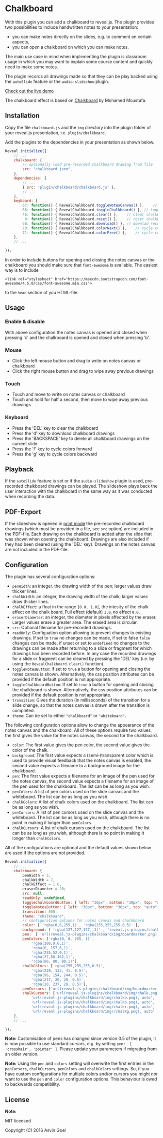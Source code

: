 # Chalkboard

With this plugin you can add a chalkboard to reveal.js. The plugin provides two possibilities to include handwritten notes to your presentation:

- you can make notes directly on the slides, e.g. to comment on certain aspects,
- you can open a chalkboard on which you can make notes.

The main use case in mind when implementing the plugin is classroom usage in which you may want to explain some course content and quickly need to make some notes. 

The plugin records all drawings made so that they can be play backed using the ```autoSlide``` feature or the ```audio-slideshow``` plugin. 

[Check out the live demo](https://rajgoel.github.io/reveal.js-demos/chalkboard-demo.html)

The chalkboard effect is based on [Chalkboard](https://github.com/mmoustafa/Chalkboard) by Mohamed Moustafa.

## Installation

Copy the file ```chalkboard.js``` and the  ```img``` directory into the plugin folder of your reveal.js presentation, i.e. ```plugin/chalkboard```.

Add the plugins to the dependencies in your presentation as shown below. 

```javascript
Reveal.initialize({
	// ...
	chalkboard: { 
		// optionally load pre-recorded chalkboard drawing from file
		src: "chalkboard.json",
	},
	dependencies: [
		// ... 
		{ src: 'plugin/chalkboard/chalkboard.js' },
		// ... 
	],
	keyboard: {
	    67: function() { RevealChalkboard.toggleNotesCanvas() },	// toggle notes canvas when 'c' is pressed
	    66: function() { RevealChalkboard.toggleChalkboard() },	// toggle chalkboard when 'b' is pressed
	    46: function() { RevealChalkboard.clear() },	// clear chalkboard when 'DEL' is pressed
	     8: function() { RevealChalkboard.reset() },	// reset chalkboard data on current slide when 'BACKSPACE' is pressed
	    68: function() { RevealChalkboard.download() },	// downlad recorded chalkboard drawing when 'd' is pressed
	    70: function() { RevealChalkboard.colorNext() },	// cycle colors forward when 'f' is pressed
	    71: function() { RevealChalkboard.colorPrev() },	// cycle colors backward when 'g' is pressed
	},
	// ...

});
```
In order to include buttons for opening and closing the notes canvas or the chalkboard you should make sure that ```font-awesome``` is available. The easiest way is to include 
```
<link rel="stylesheet" href="https://maxcdn.bootstrapcdn.com/font-awesome/4.5.0/css/font-awesome.min.css">
```
to the ```head``` section of you HTML-file.

## Usage

### Enable & disable 

With above configuration the notes canvas is opened and closed when pressing 'c' and the chalkboard is opened and closed when pressing 'b'.

### Mouse
- Click the left mouse button and drag to write on notes canvas or chalkboard
- Click the right mouse button and drag to wipe away previous drawings

### Touch
- Touch and move to write on notes canvas or chalkboard
- Touch and hold for half a second, then move to wipe away previous drawings

### Keyboard
- Press the 'DEL' key to clear the chalkboard 
- Press the 'd' key to download chalkboard drawings
- Press the 'BACKSPACE' key to delete all chalkboard drawings on the current slide
- Press the 'f' key to cycle colors forward
- Press the 'g' key to cycle colors backward

## Playback

If the ```autoSlide``` feature is set or if the ```audio-slideshow``` plugin is used, pre-recorded chalkboard drawings can be played. The slideshow plays back the user interaction with the chalkboard in the same way as it was conducted when recording the data.

## PDF-Export

If the slideshow is opened in [print mode](https://github.com/hakimel/reveal.js/#pdf-export) the pre-recorded chalkboard drawings (which must be provided in a file, see ```src``` option) are included in the PDF-file. Each drawing on the chalkboard is added after the slide that was shown when opening the chalkboard. Drawings are also included if they had been cleared (using the 'DEL' key). Drawings on the notes canvas are not included in the PDF-file.


## Configuration

The plugin has several configuration options:

- ```penWidth```: an integer. the drawing width of the pen; larger values draw thicker lines.
- ```chalkWidth```: an integer, the drawing width of the chalk; larger values draw thicker lines.
- ```chalkEffect```: a float in the range ```[0.0, 1.0]```, the intesity of the chalk effect on the chalk board. Full effect (default) ```1.0```, no effect ```0.0```.
- ```eraserDiameter```: an integer, the diameter in pixels affected by the eraser. Larger values erase a greater area. The erased area is circular.
- ```src```: Optional filename for pre-recorded drawings.
- ```readOnly```: Configuation option allowing to prevent changes to existing drawings. If set to ```true``` no changes can be made, if set to false ```false``` changes can be made, if unset or set to ```undefined``` no changes to the drawings can be made after returning to a slide or fragment for which drawings had been recorded before. In any case the recorded drawings for a slide or fragment can be cleared by pressing the 'DEL' key (i.e. by using the ```RevealChalkboard.clear()``` function).
- ```toggleNotesButton```: If set to ```true``` a button for opening and closing the notes canvas is shown. Alternatively, the css position attributes can be provided if the default position is not appropriate. 
- ```toggleChalkboardButton```: If set to ```true``` a button for opening and closing the chalkboard is shown. Alternatively, the css position attributes can be provided if the default position is not appropriate. 
- ```transition```: Gives the duration (in milliseconds) of the transition for a slide change, so that the notes canvas is drawn after the transition is completed.
- ```theme```: Can be set to either ```"chalkboard"``` or ```"whiteboard"```.

The following configuration options allow to change the appearance of the notes canvas and the chalkboard. All of these options require two values, the first gives the value for the notes canvas, the second for the chalkboard.

- ```color```: The first value gives the pen color, the second value gives the color of the chalk.
- ```background```: The first value expects a (semi-)transparent color which is used to provide visual feedback that the notes canvas is enabled, the second value expects a filename to a background image for the chalkboard.
- ```pen```: The first value expects a filename for an image of the pen used for the notes canvas, the second value expects a filename  for an image of the pen used for the chalkboard. The list can be as long as you wish.
- ```penColors```: A list of pen colors used on the slide canvas and the whiteboard. The list can be as long as you wish.
- ```chalkColors```: A list of chalk colors used on the chalkboard. The list can be as long as you wish.
- ```penCursors```: A list of pen cursors used on the slide canvas and the whiteboard. The list can be as long as you wish, although there is no point in making it longer than ```penColors```.
- ```chalkCursors```: A list of chalk cursors used on the chalkboard. The list can be as long as you wish, although there is no point in making it longer than ```chalkColors```.

All of the configurations are optional and the default values shown below are used if the options are not provided.

```javascript
Reveal.initialize({
	// ...
	chalkboard: {
	    penWidth = 3,
	    chalkWidth = 7,
	    chalkEffect = 1.0,
	    erasorDiameter = 20;
        src: null,
        readOnly: undefined, 
        toggleChalkboardButton: { left: "30px", bottom: "30px", top: "auto", right: "auto" },
        toggleNotesButton: { left: "30px", bottom: "30px", top: "auto", right: "auto" },
        transition: 800,
        theme: "chalkboard",
        // configuration options for notes canvas and chalkboard
        color: [ 'rgba(0,0,255,1)', 'rgba(255,255,255,0.5)' ],
        background: [ 'rgba(127,127,127,.1)' , 'reveal.js-plugins/chalkboard/img/blackboard.png' ],
        pen:  [ 'url(reveal.js-plugins/chalkboard/img/boardmarker.png), auto', 'url(reveal.js-plugins/chalkboard/img/chalk.png), auto' ],
        penColors: ['rgba(0, 0, 255, 1)',
            'rgba(200,0,6,1)',
            'rgba(0, 157,6,1)',
            'rgba(255,52,0,1)',
            'rgba(37,86,162,1)',
            'rgba(80, 80, 80,1)'],
        chalkColors: ['rgba(255,255,255,0.5)',
            'rgba(220, 133, 41, 0.5)',
            'rgba(96, 154, 244, 0.5)',
            'rgba(237, 20, 28, 0.5)',
            'rgba(20, 237, 28, 0.5)'],
        penCursors: ['url(reveal.js-plugins/chalkboard/img/boardmarker.png), auto'],
        chalkCursors: ['url(reveal.js-plugins/chalkboard/img/chalk.png), auto',
            'url(reveal.js-plugins/chalkboard/img/chalko.png), auto',
            'url(reveal.js-plugins/chalkboard/img/chalkb.png), auto',
            'url(reveal.js-plugins/chalkboard/img/chalkr.png), auto',
            'url(reveal.js-plugins/chalkboard/img//chalkg.png), auto' ]
	},
	// ...

});
```

**Note:** Customisation of pens has changed since version 0.5 of the plugin, it is now possible to use standard cursors, e.g. by setting ```pen:  [ 'crosshair', 'pointer' ]```. Please update your parameters if migrating from an older version.

**Note:** Using the ```pen``` and ```colors``` setting will overwrite the first entries in the ```penCursors```, ```chalkCursors```, ```penColors``` and ```chalkColors``` settings.  So, if you have custom configurations for multiple colors and/or cursors you might *not* want to use the ```pen``` and ```color``` configuration options. This behaviour is owed to backwards compatibility.
## License

**Note:** 

MIT licensed

Copyright (C) 2016 Asvin Goel
